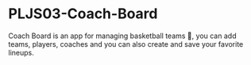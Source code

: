 # PLJS03-Coach-Board
Coach Board is an app for managing basketball teams 🏀, you can add teams, players, coaches and you can also create and save your favorite lineups.
